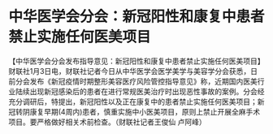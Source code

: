 # 中华医学会分会：新冠阳性和康复中患者禁止实施任何医美项目

【中华医学会分会发布指导意见：新冠阳性和康复中患者禁止实施任何医美项目】财联社1月3日电，财联社记者今日从中华医学会医学美学与美容学分会获悉，日前分会发布《新冠疫情时期整形美容医疗风险管控指导意见》称，近期国内医美行业陆续出现新冠感染后的患者在进行常规医美治疗时出现恶性事故的案例。分会经充分调研后，特提出，新冠阳性以及正在康复中的患者禁止实施任何医美项目；新冠转阴康复早期(4周内)患者，慎重实施中小医美项目，原则上禁止开展全麻手术项目。要严格做好相关术前检查。（财联社记者王俊仙
卢阿峰）

